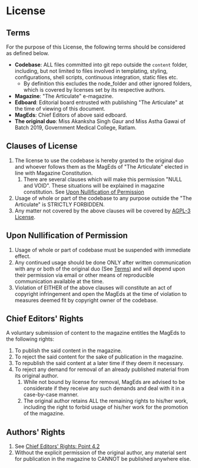 # License


## Terms
For the purpose of this License, the following terms should be considered as defined below.

- **Codebase**: ALL files committed into git repo outside the `content` folder, including, but not limited to files involved in templating, styling, configurations, shell scripts, continuous integration, static files etc. 
  - By definition this excludes the node_folder and other ignored folders, which is covered by licenses set by its respective authors.
- **Magazine**: "The Articulate" e-magazine.
- **Edboard**: Editorial board entrusted with publishing "The Articulate" at the time of viewing of this document.
- **MagEds**: Chief Editors of above said edboard.
- **The original duo**: Miss Akanksha Singh Gaur and Miss Astha Gawai of Batch 2019, Government Medical College, Ratlam.

## Clauses of License
1. The license to use the codebase is hereby granted to the original duo and whoever follows them as the MagEds of "The Articulate" elected in line with Magazine Constitution. 
   1. There are several clauses which will make this permission "NULL and VOID". These situations will be explained in magazine constitution. See [Upon Nullification of Permission](#upon-nullification-of-permission)
2. Usage of whole or part of the codebase to any purpose outside the "The Articulate" is STRICTLY FORBIDDEN.
3. Any matter not covered by the above clauses will be covered by [AGPL-3 License](https://www.gnu.org/licenses/agpl-3.0.en.html). 

## Upon Nullification of Permission
1. Usage of whole or part of codebase must be suspended with immediate effect. 
2. Any continued usage should be done ONLY after written communication with any or both of the original duo (See [Terms](#terms)) and will depend upon their permission via email or other means of reproducible communication available at the time.
3. Violation of EITHER of the above clauses will constitute an act of copyright infringement and open the MagEds at the time of violation to measures deemed fit by copyright owner of the codebase.

## Chief Editors' Rights
A voluntary submission of content to the magazine entitles the MagEds to the following rights:

1. To publish the said content in the magazine.
2. To reject the said content for the sake of publication in the magazine.
3. To republish the said content at a later time if they deem it necessary.
4. To reject any demand for removal of an already published material from its original author.
     1. While not bound by license for removal, MagEds are advised to be considerate if they receive any such demands and deal with it in a case-by-case manner.
     2. The original author retains ALL the remaining rights to his/her work, including the right to forbid usage of his/her work for the promotion of the magazine.

## Authors' Rights
1. See [Chief Editors' Rights: Point 4.2](#chief-editors-rights)
2. Without the explicit permission of the original author, any material sent for publication in the magazine to CANNOT be published anywhere else. 






